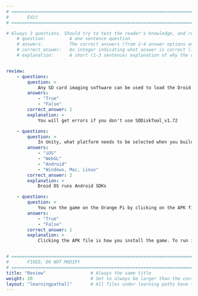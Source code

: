 ```yaml
---
# ================================================================================
#       Edit
# ================================================================================

# Always 3 questions. Should try to test the reader's knowledge, and reinforce the key points you want them to remember.
    # question:         A one sentence question
    # answers:          The correct answers (from 2-4 answer options only). Should be surrounded by quotes.
    # correct_answer:   An integer indicating what answer is correct (index starts from 0)
    # explanation:      A short (1-3 sentence) explanation of why the correct answer is correct. Can add additional context if desired


review:
    - questions:
        question: >
            Any SD card imaging software can be used to load the Droid OS image onto a microSD card
        answers:
            - "True"
            - "False"
        correct_answer: 1
        explanation: >
            You will get errors if you don't use SDDiskTool_v1.72

    - questions:
        question: >
            In Unity, what platform needs to be selected when you build your game?
        answers:
            - "iOS"
            - "WebGL"
            - "Android"
            - "Windows, Mac, Linux"
        correct_answer: 2
        explanation: >
            Droid OS runs Android SDKs

    - questions:
        question: >
            You run the game on the Orange Pi by clicking on the APK file
        answers:
            - "True"
            - "False"
        correct_answer: 1
        explanation: >
            Clicking the APK file is how you install the game. To run it you find the game in your app drawer


# ================================================================================
#       FIXED, DO NOT MODIFY
# ================================================================================
title: "Review"                 # Always the same title
weight: 20                      # Set to always be larger than the content in this path
layout: "learningpathall"       # All files under learning paths have this same wrapper
---
```

